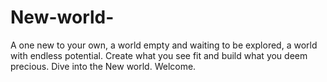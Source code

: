 # New-world-
A one new to your own, a world empty and waiting to be explored, a world with endless potential. Create what you see fit and build what you deem precious. Dive into the New world. Welcome.
